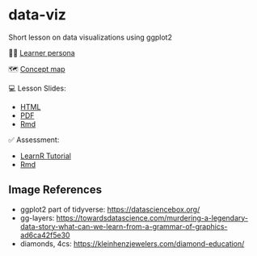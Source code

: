# data-viz

Short lesson on data visualizations using ggplot2


:woman_technologist: [Learner persona](learner-persona.md)

:world_map: [Concept map](data-viz-concept-map.pdf)

:computer: Lesson Slides: 
  - [HTML](data-viz.html)
  - [PDF](data-viz.pdf)
  - [Rmd](data-viz.Rmd)
  
:white_check_mark: Assessment: 
  - [LearnR Tutorial](https://matackett.shinyapps.io/data-viz/)
  - [Rmd](assessments/assessments.Rmd)


## Image References
- ggplot2 part of tidyverse: https://datasciencebox.org/ 
- gg-layers: https://towardsdatascience.com/murdering-a-legendary-data-story-what-can-we-learn-from-a-grammar-of-graphics-ad6ca42f5e30 
- diamonds, 4cs: https://kleinhenzjewelers.com/diamond-education/
